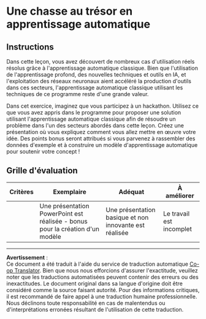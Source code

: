 <!--
CO_OP_TRANSLATOR_METADATA:
{
  "original_hash": "fdebfcd0a3f12c9e2b436ded1aa79885",
  "translation_date": "2025-09-03T23:19:19+00:00",
  "source_file": "9-Real-World/1-Applications/assignment.md",
  "language_code": "fr"
}
-->
# Une chasse au trésor en apprentissage automatique

## Instructions

Dans cette leçon, vous avez découvert de nombreux cas d'utilisation réels résolus grâce à l'apprentissage automatique classique. Bien que l'utilisation de l'apprentissage profond, des nouvelles techniques et outils en IA, et l'exploitation des réseaux neuronaux aient accéléré la production d'outils dans ces secteurs, l'apprentissage automatique classique utilisant les techniques de ce programme reste d'une grande valeur.

Dans cet exercice, imaginez que vous participez à un hackathon. Utilisez ce que vous avez appris dans le programme pour proposer une solution utilisant l'apprentissage automatique classique afin de résoudre un problème dans l'un des secteurs abordés dans cette leçon. Créez une présentation où vous expliquez comment vous allez mettre en œuvre votre idée. Des points bonus seront attribués si vous parvenez à rassembler des données d'exemple et à construire un modèle d'apprentissage automatique pour soutenir votre concept !

## Grille d'évaluation

| Critères | Exemplaire                                                          | Adéquat                                           | À améliorer            |
| -------- | ------------------------------------------------------------------- | ------------------------------------------------ | ---------------------- |
|          | Une présentation PowerPoint est réalisée - bonus pour la création d'un modèle | Une présentation basique et non innovante est réalisée | Le travail est incomplet |

---

**Avertissement** :  
Ce document a été traduit à l'aide du service de traduction automatique [Co-op Translator](https://github.com/Azure/co-op-translator). Bien que nous nous efforcions d'assurer l'exactitude, veuillez noter que les traductions automatisées peuvent contenir des erreurs ou des inexactitudes. Le document original dans sa langue d'origine doit être considéré comme la source faisant autorité. Pour des informations critiques, il est recommandé de faire appel à une traduction humaine professionnelle. Nous déclinons toute responsabilité en cas de malentendus ou d'interprétations erronées résultant de l'utilisation de cette traduction.